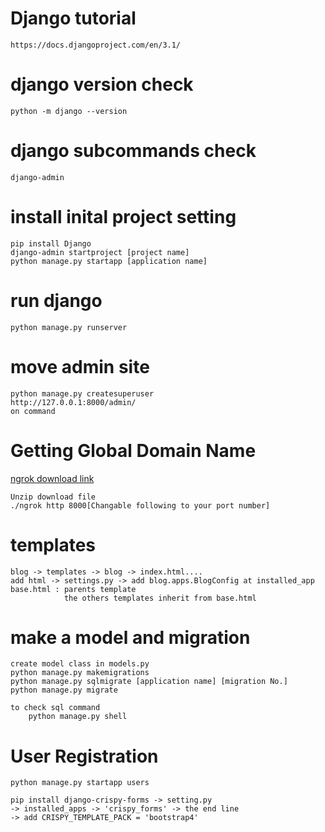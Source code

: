 # Django tutorial
    https://docs.djangoproject.com/en/3.1/

# django version check    
    python -m django --version

# django subcommands check
    django-admin

# install inital project setting
    pip install Django
    django-admin startproject [project name]
    python manage.py startapp [application name]

# run django
    python manage.py runserver

# move admin site
    python manage.py createsuperuser
    http://127.0.0.1:8000/admin/
    on command
    
# Getting Global Domain Name
[ngrok download link](https://ngrok.com/download)

    Unzip download file  
    ./ngrok http 8000[Changable following to your port number]

# templates
    blog -> templates -> blog -> index.html....
    add html -> settings.py -> add blog.apps.BlogConfig at installed_app
    base.html : parents template
                the others templates inherit from base.html

# make a model and migration
    create model class in models.py
    python manage.py makemigrations
    python manage.py sqlmigrate [application name] [migration No.]
    python manage.py migrate

    to check sql command
        python manage.py shell

# User Registration 
    python manage.py startapp users 

    pip install django-crispy-forms -> setting.py
    -> installed_apps -> 'crispy_forms' -> the end line  
    -> add CRISPY_TEMPLATE_PACK = 'bootstrap4'  


